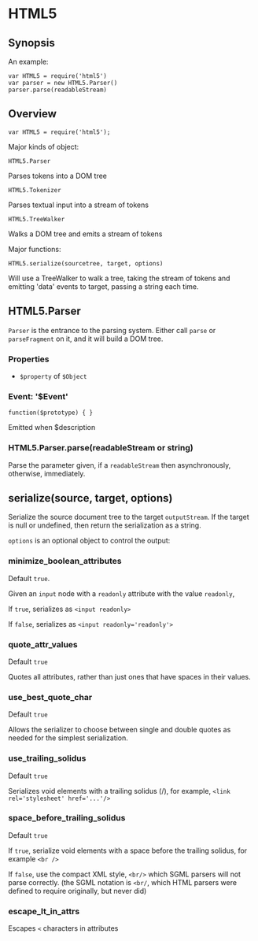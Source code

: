 HTML5
============================================================================

## Synopsis

An example: 

    var HTML5 = require('html5')
    var parser = new HTML5.Parser()
    parser.parse(readableStream)

## Overview

	var HTML5 = require('html5');

Major kinds of object:

	HTML5.Parser

Parses tokens into a DOM tree

	HTML5.Tokenizer

Parses textual input into a stream of tokens

	HTML5.TreeWalker

Walks a DOM tree and emits a stream of tokens

Major functions:

	HTML5.serialize(sourcetree, target, options)

Will use a TreeWalker to walk a tree, taking the stream of tokens and emitting
'data' events to target, passing a string each time.

## HTML5.Parser

`Parser` is the entrance to the parsing system. Either call `parse` or
`parseFragment` on it, and it will build a DOM tree.

### Properties

* `$property` of `$Object`

### Event: '$Event'

`function($prototype) { }`

Emitted when $description

### HTML5.Parser.parse(readableStream or string)

Parse the parameter given, if a `readableStream` then asynchronously,
otherwise, immediately.

## serialize(source, target, options)

Serialize the source document tree to the target `outputStream`. If the
target is null or undefined, then return the serialization as a string.

`options` is an optional object to control the output:

### minimize_boolean_attributes

Default `true`.

Given an `input` node with a `readonly` attribute with the value `readonly`,

If `true`, serializes as `<input readonly>`

If `false`, serializes as `<input readonly='readonly'>`

### quote_attr_values

Default `true`

Quotes all attributes, rather than just ones that have spaces in their
values.

### use_best_quote_char

Default `true`

Allows the serializer to choose between single and double quotes as needed
for the simplest serialization.

### use_trailing_solidus

Default `true`

Serializes void elements with a trailing solidus (/), for example, `<link rel='stylesheet' href='...'/>`

### space_before_trailing_solidus

Default `true`

If `true`, serialize void elements with a space before the trailing solidus,
for example `<br />`

If `false`, use the compact XML style, `<br/>` which SGML parsers will not
parse correctly. (the SGML notation is `<br/`, which HTML parsers were
defined to require originally, but never did)

### escape_lt_in_attrs

Escapes `<` characters in attributes
